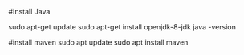 #Install Java

sudo apt-get update
sudo apt-get install openjdk-8-jdk
java -version

#install maven
sudo apt update
sudo apt install maven

